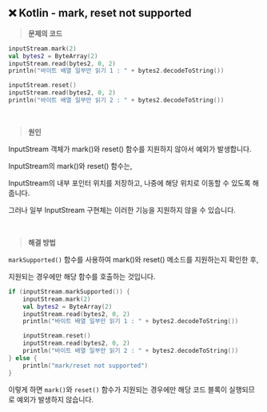 ## ❌ Kotlin - mark, reset not supported

> **문제의 코드**

```kotlin
inputStream.mark(2)
val bytes2 = ByteArray(2)
inputStream.read(bytes2, 0, 2)
println("바이트 배열 일부만 읽기 1 : " + bytes2.decodeToString())

inputStream.reset()
inputStream.read(bytes2, 0, 2)
println("바이트 배열 일부만 읽기 2 : " + bytes2.decodeToString())
```

<br>

> **원인**

InputStream 객체가 mark()와 reset() 함수를 지원하지 않아서 예외가 발생합니다.

InputStream의 mark()와 reset() 함수는,

InputStream의 내부 포인터 위치를 저장하고, 나중에 해당 위치로 이동할 수 있도록 해줍니다.

그러나 일부 InputStream 구현체는 이러한 기능을 지원하지 않을 수 있습니다.

<br>

> **해결 방법**

`markSupported()` 함수를 사용하여 mark()와 reset() 메소드를 지원하는지 확인한 후,

지원되는 경우에만 해당 함수를 호출하는 것입니다.

```kotlin
if (inputStream.markSupported()) {
    inputStream.mark(2)
    val bytes2 = ByteArray(2)
    inputStream.read(bytes2, 0, 2)
    println("바이트 배열 일부만 읽기 1 : " + bytes2.decodeToString())

    inputStream.reset()
    inputStream.read(bytes2, 0, 2)
    println("바이트 배열 일부만 읽기 2 : " + bytes2.decodeToString())
} else {
    println("mark/reset not supported")
}
```

이렇게 하면 `mark()`와 `reset()` 함수가 지원되는 경우에만 해당 코드 블록이 실행되므로 예외가 발생하지 않습니다.